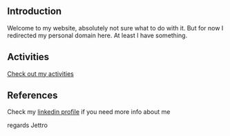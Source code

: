 ## Introduction
Welcome to my website, absolutely not sure what to do with it. But for now I redirected my personal domain here. At least I have something.

## Activities
[Check out my activities](./activities)

## References
Check my [linkedin profile](https://www.linkedin.com/in/jettro/ "Jettro's profile page on linked in") if you need more info about me

regards Jettro
